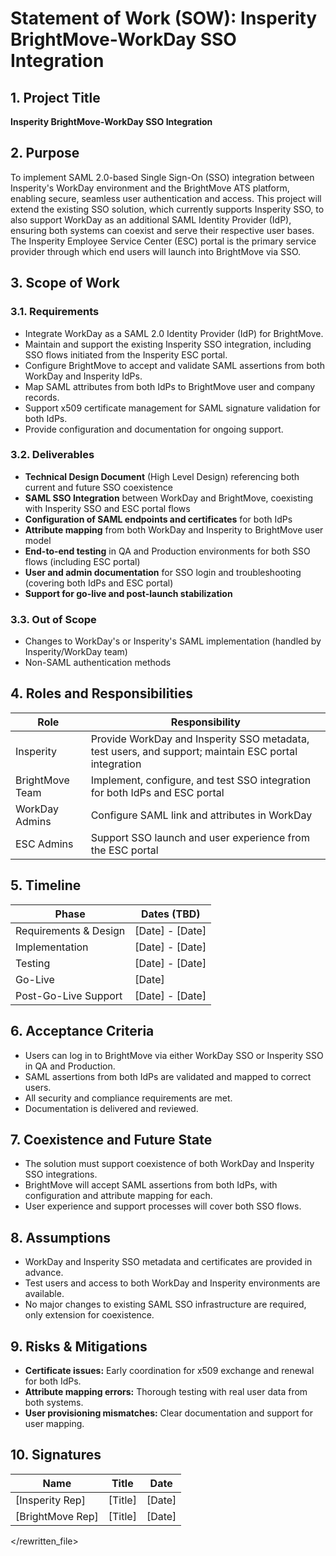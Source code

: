 # Statement of Work (SOW): Insperity BrightMove-WorkDay SSO Integration

## 1. Project Title

**Insperity BrightMove-WorkDay SSO Integration**

## 2. Purpose

To implement SAML 2.0-based Single Sign-On (SSO) integration between Insperity's WorkDay environment and the BrightMove ATS platform, enabling secure, seamless user authentication and access. This project will extend the existing SSO solution, which currently supports Insperity SSO, to also support WorkDay as an additional SAML Identity Provider (IdP), ensuring both systems can coexist and serve their respective user bases. The Insperity Employee Service Center (ESC) portal is the primary service provider through which end users will launch into BrightMove via SSO.

## 3. Scope of Work

### 3.1. Requirements

- Integrate WorkDay as a SAML 2.0 Identity Provider (IdP) for BrightMove.
- Maintain and support the existing Insperity SSO integration, including SSO flows initiated from the Insperity ESC portal.
- Configure BrightMove to accept and validate SAML assertions from both WorkDay and Insperity IdPs.
- Map SAML attributes from both IdPs to BrightMove user and company records.
- Support x509 certificate management for SAML signature validation for both IdPs.
- Provide configuration and documentation for ongoing support.

### 3.2. Deliverables

- **Technical Design Document** (High Level Design) referencing both current and future SSO coexistence
- **SAML SSO Integration** between WorkDay and BrightMove, coexisting with Insperity SSO and ESC portal flows
- **Configuration of SAML endpoints and certificates** for both IdPs
- **Attribute mapping** from both WorkDay and Insperity to BrightMove user model
- **End-to-end testing** in QA and Production environments for both SSO flows (including ESC portal)
- **User and admin documentation** for SSO login and troubleshooting (covering both IdPs and ESC portal)
- **Support for go-live and post-launch stabilization**

### 3.3. Out of Scope

- Changes to WorkDay's or Insperity's SAML implementation (handled by Insperity/WorkDay team)
- Non-SAML authentication methods

## 4. Roles and Responsibilities

| Role                | Responsibility                                      |
|---------------------|-----------------------------------------------------|
| Insperity           | Provide WorkDay and Insperity SSO metadata, test users, and support; maintain ESC portal integration |
| BrightMove Team     | Implement, configure, and test SSO integration for both IdPs and ESC portal |
| WorkDay Admins      | Configure SAML link and attributes in WorkDay       |
| ESC Admins          | Support SSO launch and user experience from the ESC portal |

## 5. Timeline

| Phase                | Dates (TBD)         |
|----------------------|---------------------|
| Requirements & Design| [Date] - [Date]     |
| Implementation       | [Date] - [Date]     |
| Testing              | [Date] - [Date]     |
| Go-Live              | [Date]              |
| Post-Go-Live Support | [Date] - [Date]     |

## 6. Acceptance Criteria

- Users can log in to BrightMove via either WorkDay SSO or Insperity SSO in QA and Production.
- SAML assertions from both IdPs are validated and mapped to correct users.
- All security and compliance requirements are met.
- Documentation is delivered and reviewed.

## 7. Coexistence and Future State

- The solution must support coexistence of both WorkDay and Insperity SSO integrations.
- BrightMove will accept SAML assertions from both IdPs, with configuration and attribute mapping for each.
- User experience and support processes will cover both SSO flows.

## 8. Assumptions

- WorkDay and Insperity SSO metadata and certificates are provided in advance.
- Test users and access to both WorkDay and Insperity environments are available.
- No major changes to existing SAML SSO infrastructure are required, only extension for coexistence.

## 9. Risks & Mitigations

- **Certificate issues:** Early coordination for x509 exchange and renewal for both IdPs.
- **Attribute mapping errors:** Thorough testing with real user data from both systems.
- **User provisioning mismatches:** Clear documentation and support for user mapping.

## 10. Signatures

| Name                | Title                        | Date       |
|---------------------|------------------------------|------------|
| [Insperity Rep]     | [Title]                      | [Date]     |
| [BrightMove Rep]    | [Title]                      | [Date]     |

</rewritten_file> 